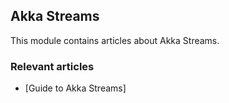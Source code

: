 ## Akka Streams

This module contains articles about Akka Streams. 

### Relevant articles

- [Guide to Akka Streams]
